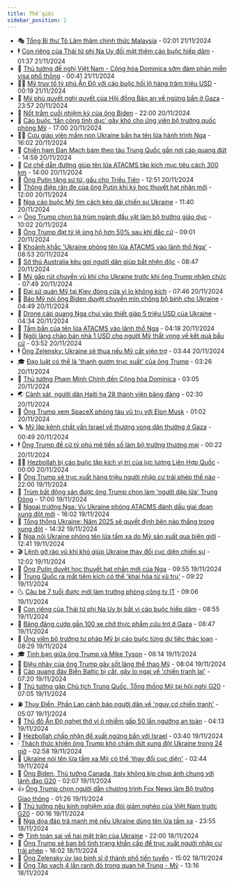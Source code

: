 ```yaml
---
title: Thế giới
sidebar_position: 2
---
```


<!-- vnexpress-the-gioi:START -->
- 🎭 [Tổng Bí thư Tô Lâm thăm chính thức Malaysia](https://vnexpress.net/tong-bi-thu-to-lam-tham-chinh-thuc-malaysia-4818529.html) - 02:01 21/11/2024
- 🕴 [Con riêng của Thái tử phi Na Uy đối mặt thêm cáo buộc hiếp dâm](https://vnexpress.net/con-rieng-cua-thai-tu-phi-na-uy-doi-mat-them-cao-buoc-hiep-dam-4818494.html) - 01:37 21/11/2024
- 🤭 [Thủ tướng đề nghị Việt Nam - Cộng hòa Dominica sớm đàm phán miễn visa phổ thông](https://vnexpress.net/thu-tuong-de-nghi-viet-nam-cong-hoa-dominica-som-dam-phan-mien-visa-pho-thong-4818482.html) - 00:41 21/11/2024
- 🧑‍💻 [Mỹ truy tố tỷ phú Ấn Độ với cáo buộc hối lộ hàng trăm triệu USD](https://vnexpress.net/my-truy-to-ty-phu-an-do-voi-cao-buoc-hoi-lo-hang-tram-trieu-usd-4818492.html) - 00:19 21/11/2024
- 🦏 [Mỹ phủ quyết nghị quyết của Hội đồng Bảo an về ngừng bắn ở Gaza](https://vnexpress.net/my-phu-quyet-nghi-quyet-cua-hoi-dong-bao-an-ve-ngung-ban-o-gaza-4818483.html) - 23:57 20/11/2024
- 🦒 [Nốt trầm cuối nhiệm kỳ của ông Biden](https://vnexpress.net/not-tram-cuoi-nhiem-ky-cua-ong-biden-4818284.html) - 22:00 20/11/2024
- 🌈 [Cáo buộc &#39;tấn công tình dục&#39; gây khó cho ứng viên bộ trưởng quốc phòng Mỹ](https://vnexpress.net/cao-buoc-tan-cong-tinh-duc-gay-kho-cho-ung-vien-bo-truong-quoc-phong-my-4817482.html) - 17:00 20/11/2024
- 🧑‍🏫 [Cựu giáo viên mầm non Ukraine bắn hạ tên lửa hành trình Nga](https://vnexpress.net/cuu-giao-vien-mam-non-ukraine-ban-ha-ten-lua-hanh-trinh-nga-4818469.html) - 16:02 20/11/2024
- 🐲 [Chiến hạm Đan Mạch bám theo tàu Trung Quốc gần nơi cáp quang đứt](https://vnexpress.net/chien-ham-dan-mach-bam-theo-tau-trung-quoc-gan-noi-cap-quang-dut-4818456.html) - 14:59 20/11/2024
- 🦒 [Cơ chế dẫn đường giúp tên lửa ATACMS tập kích mục tiêu cách 300 km](https://vnexpress.net/co-che-dan-duong-giup-ten-lua-atacms-tap-kich-muc-tieu-cach-300-km-4818214.html) - 14:00 20/11/2024
- 🐻 [Ông Putin tặng sư tử, gấu cho Triều Tiên](https://vnexpress.net/ong-putin-tang-su-tu-gau-cho-trieu-tien-4818445.html) - 12:51 20/11/2024
- 🚀 [Thông điệp răn đe của ông Putin khi ký học thuyết hạt nhân mới](https://vnexpress.net/thong-diep-ran-de-cua-ong-putin-khi-ky-hoc-thuyet-hat-nhan-moi-4818090.html) - 12:00 20/11/2024
- 🥰 [Nga cáo buộc Mỹ tìm cách kéo dài chiến sự Ukraine](https://vnexpress.net/nga-cao-buoc-my-tim-cach-keo-dai-chien-su-ukraine-4818433.html) - 11:40 20/11/2024
- 🔥 [Ông Trump chọn bà trùm ngành đấu vật làm bộ trưởng giáo dục](https://vnexpress.net/ong-trump-chon-ba-trum-nganh-dau-vat-lam-bo-truong-giao-duc-4818340.html) - 10:02 20/11/2024
- 🥳 [Ông Trump đạt tỷ lệ ủng hộ hơn 50% sau khi đắc cử](https://vnexpress.net/ong-trump-dat-ty-le-ung-ho-hon-50-sau-khi-dac-cu-4818318.html) - 09:01 20/11/2024
- 💼 [Khoảnh khắc &#39;Ukraine phóng tên lửa ATACMS vào lãnh thổ Nga&#39;](https://vnexpress.net/khoanh-khac-ukraine-phong-ten-lua-atacms-vao-lanh-tho-nga-4818338.html) - 08:53 20/11/2024
- 🤡 [Sở thú Australia kêu gọi người dân giúp bắt nhện độc](https://vnexpress.net/so-thu-australia-keu-goi-nguoi-dan-giup-bat-nhen-doc-4818289.html) - 08:47 20/11/2024
- 🌁 [Mỹ gấp rút chuyển vũ khí cho Ukraine trước khi ông Trump nhậm chức](https://vnexpress.net/my-gap-rut-chuyen-vu-khi-cho-ukraine-truoc-khi-ong-trump-nham-chuc-4818286.html) - 07:49 20/11/2024
- 🤩 [Đại sứ quán Mỹ tại Kiev đóng cửa vì lo không kích](https://vnexpress.net/dai-su-quan-my-tai-kiev-dong-cua-vi-lo-khong-kich-4818280.html) - 07:46 20/11/2024
- 🎉 [Báo Mỹ nói ông Biden duyệt chuyển mìn chống bộ binh cho Ukraine](https://vnexpress.net/bao-my-noi-ong-biden-duyet-chuyen-min-chong-bo-binh-cho-ukraine-4818209.html) - 04:49 20/11/2024
- 🎉 [Drone cáp quang Nga chui vào thiết giáp 5 triệu USD của Ukraine](https://vnexpress.net/drone-cap-quang-nga-chui-vao-thiet-giap-5-trieu-usd-cua-ukraine-4818148.html) - 04:34 20/11/2024
- 🌁 [Tầm bắn của tên lửa ATACMS vào lãnh thổ Nga](https://vnexpress.net/tam-ban-cua-ten-lua-atacms-vao-lanh-tho-nga-4818119.html) - 04:18 20/11/2024
- 🌊 [Ngôi làng chào bán nhà 1 USD cho người Mỹ thất vọng về kết quả bầu cử](https://vnexpress.net/ngoi-lang-chao-ban-nha-1-usd-cho-nguoi-my-that-vong-ve-ket-qua-bau-cu-4818167.html) - 03:52 20/11/2024
- 🕴 [Ông Zelensky: Ukraine sẽ thua nếu Mỹ cắt viện trợ](https://vnexpress.net/ong-zelensky-ukraine-se-thua-neu-my-cat-vien-tro-4818111.html) - 03:44 20/11/2024
- 🎓 [Đạo luật có thể là &#39;thanh gươm trục xuất&#39; của ông Trump](https://vnexpress.net/dao-luat-co-the-la-thanh-guom-truc-xuat-cua-ong-trump-4817931.html) - 03:26 20/11/2024
- 🦩 [Thủ tướng Phạm Minh Chính đến Cộng hòa Dominica](https://vnexpress.net/thu-tuong-pham-minh-chinh-den-cong-hoa-dominica-4817810.html) - 03:05 20/11/2024
- 🌏 [Cảnh sát, người dân Haiti hạ 28 thành viên băng đảng](https://vnexpress.net/canh-sat-nguoi-dan-haiti-ha-28-thanh-vien-bang-dang-4818071.html) - 02:30 20/11/2024
- 🌋 [Ông Trump xem SpaceX phóng tàu vũ trụ với Elon Musk](https://vnexpress.net/ong-trump-xem-spacex-phong-tau-vu-tru-voi-elon-musk-4818052.html) - 01:02 20/11/2024
- 🪜 [Mỹ lập kênh chất vấn Israel về thương vong dân thường ở Gaza](https://vnexpress.net/my-lap-kenh-chat-van-israel-ve-thuong-vong-dan-thuong-o-gaza-4818061.html) - 00:49 20/11/2024
- 🕴 [Ông Trump đề cử tỷ phú mê tiền số làm bộ trưởng thương mại](https://vnexpress.net/ong-trump-de-cu-ty-phu-me-tien-so-lam-bo-truong-thuong-mai-4818047.html) - 00:22 20/11/2024
- 🧑‍🏫 [Hezbollah bị cáo buộc tập kích vị trí của lực lượng Liên Hợp Quốc](https://vnexpress.net/hezbollah-bi-cao-buoc-tap-kich-vi-tri-cua-luc-luong-lien-hop-quoc-4818035.html) - 00:00 20/11/2024
- 🌮 [Ông Trump sẽ trục xuất hàng triệu người nhập cư trái phép thế nào](https://vnexpress.net/ong-trump-se-truc-xuat-hang-trieu-nguoi-nhap-cu-trai-phep-the-nao-4817707.html) - 22:00 19/11/2024
- 🚦 [Trùm bất động sản được ông Trump chọn làm &#39;người dập lửa&#39; Trung Đông](https://vnexpress.net/trum-bat-dong-san-duoc-ong-trump-chon-lam-nguoi-dap-lua-trung-dong-4817603.html) - 17:00 19/11/2024
- 💫 [Ngoại trưởng Nga: Vụ Ukraine phóng ATACMS đánh dấu giai đoạn xung đột mới](https://vnexpress.net/ngoai-truong-nga-vu-ukraine-phong-atacms-danh-dau-giai-doan-xung-dot-moi-4818026.html) - 16:02 19/11/2024
- 🤡 [Tổng thống Ukraine: Năm 2025 sẽ quyết định bên nào thắng trong xung đột](https://vnexpress.net/tong-thong-ukraine-nam-2025-se-quyet-dinh-ben-nao-thang-trong-xung-dot-4818016.html) - 14:32 19/11/2024
- 🦣 [Nga nói Ukraine phóng tên lửa tầm xa do Mỹ sản xuất qua biên giới](https://vnexpress.net/nga-noi-ukraine-phong-ten-lua-tam-xa-do-my-san-xuat-qua-bien-gioi-4817999.html) - 12:41 19/11/2024
- 🎬 [Lệnh gỡ rào vũ khí khó giúp Ukraine thay đổi cục diện chiến sự](https://vnexpress.net/lenh-go-rao-vu-khi-kho-giup-ukraine-thay-doi-cuc-dien-chien-su-4817686.html) - 12:02 19/11/2024
- 🎉 [Ông Putin duyệt học thuyết hạt nhân mới của Nga](https://vnexpress.net/ong-putin-duyet-hoc-thuyet-hat-nhan-moi-cua-nga-4817903.html) - 09:55 19/11/2024
- 🎡 [Trung Quốc ra mắt tiêm kích có thể &#39;khai hỏa từ vũ trụ&#39;](https://vnexpress.net/trung-quoc-ra-mat-tiem-kich-co-the-khai-hoa-tu-vu-tru-4817891.html) - 09:22 19/11/2024
- 🌜 [Cậu bé 7 tuổi được mời làm trưởng phòng công ty IT](https://vnexpress.net/cau-be-7-tuoi-duoc-moi-lam-truong-phong-cong-ty-it-4817873.html) - 09:06 19/11/2024
- 🎡 [Con riêng của Thái tử phi Na Uy bị bắt vì cáo buộc hiếp dâm](https://vnexpress.net/con-rieng-cua-thai-tu-phi-na-uy-bi-bat-vi-cao-buoc-hiep-dam-4817877.html) - 08:55 19/11/2024
- 🤗 [Băng đảng cướp gần 100 xe chở thực phẩm cứu trợ ở Gaza](https://vnexpress.net/bang-dang-cuop-gan-100-xe-cho-thuc-pham-cuu-tro-o-gaza-4817863.html) - 08:47 19/11/2024
- 🦩 [Ứng viên bộ trưởng tư pháp Mỹ bị cáo buộc từng dự tiệc thác loạn](https://vnexpress.net/ung-vien-bo-truong-tu-phap-my-bi-cao-buoc-tung-du-tiec-thac-loan-4817765.html) - 08:29 19/11/2024
- 🎓 [Tình bạn giữa ông Trump và Mike Tyson](https://vnexpress.net/tinh-ban-giua-ong-trump-va-mike-tyson-4817607.html) - 08:14 19/11/2024
- 🌁 [Điệu nhảy của ông Trump gây sốt làng thể thao Mỹ](https://vnexpress.net/dieu-nhay-cua-ong-trump-gay-sot-lang-the-thao-my-4817788.html) - 08:04 19/11/2024
- 🤩 [Cáp quang đáy Biển Baltic bị cắt, gây lo ngại về &#39;chiến tranh lai&#39;](https://vnexpress.net/cap-quang-day-bien-baltic-bi-cat-gay-lo-ngai-ve-chien-tranh-lai-4817716.html) - 07:20 19/11/2024
- 👹 [Thủ tướng gặp Chủ tịch Trung Quốc, Tổng thống Mỹ tại hội nghị G20](https://vnexpress.net/thu-tuong-gap-chu-tich-trung-quoc-tong-thong-my-tai-hoi-nghi-g20-4817791.html) - 07:05 19/11/2024
- ⛽️ [Thụy Điển, Phần Lan cảnh báo người dân về &#39;nguy cơ chiến tranh&#39;](https://vnexpress.net/thuy-dien-phan-lan-canh-bao-nguoi-dan-ve-nguy-co-chien-tranh-4817755.html) - 05:07 19/11/2024
- 🚀 [Thủ đô Ấn Độ nghẹt thở vì ô nhiễm gấp 50 lần ngưỡng an toàn](https://vnexpress.net/thu-do-an-do-nghet-tho-vi-o-nhiem-gap-50-lan-nguong-an-toan-4817697.html) - 04:13 19/11/2024
- 🎡 [Hezbollah chấp nhận đề xuất ngừng bắn với Israel](https://vnexpress.net/hezbollah-chap-nhan-de-xuat-ngung-ban-voi-israel-4817664.html) - 03:40 19/11/2024
- 🕯 [Thách thức khiến ông Trump khó chấm dứt xung đột Ukraine trong 24 giờ](https://vnexpress.net/thach-thuc-khien-ong-trump-kho-cham-dut-xung-dot-ukraine-trong-24-gio-4817174.html) - 02:58 19/11/2024
- 🐻 [Ukraine nói tên lửa tầm xa Mỹ có thể &#39;thay đổi cục diện&#39;](https://vnexpress.net/ukraine-noi-ten-lua-tam-xa-my-co-the-thay-doi-cuc-dien-4817613.html) - 02:44 19/11/2024
- 🚦 [Ông Biden, Thủ tướng Canada, Italy không kịp chụp ảnh chung với lãnh đạo G20](https://vnexpress.net/ong-biden-thu-tuong-canada-italy-khong-kip-chup-anh-chung-voi-lanh-dao-g20-4817618.html) - 02:07 19/11/2024
- 👍 [Ông Trump chọn người dẫn chương trình Fox News làm Bộ trưởng Giao thông](https://vnexpress.net/ong-trump-chon-nguoi-dan-chuong-trinh-fox-news-lam-bo-truong-giao-thong-4817590.html) - 01:26 19/11/2024
- 🚀 [Thủ tướng nêu kinh nghiệm xóa đói giảm nghèo của Việt Nam trước G20](https://vnexpress.net/thu-tuong-neu-kinh-nghiem-xoa-doi-giam-ngheo-cua-viet-nam-truoc-g20-4817581.html) - 00:16 19/11/2024
- 🌮 [Nga dọa đáp trả mạnh mẽ nếu Ukraine dùng tên lửa tầm xa](https://vnexpress.net/nga-doa-dap-tra-manh-me-neu-ukraine-dung-ten-lua-tam-xa-4817587.html) - 23:55 18/11/2024
- 😎 [Tính toán sai về hai mặt trận của Ukraine](https://vnexpress.net/tinh-toan-sai-ve-hai-mat-tran-cua-ukraine-4816053.html) - 22:00 18/11/2024
- 🐲 [Ông Trump sẽ ban bố tình trạng khẩn cấp để trục xuất người nhập cư trái phép](https://vnexpress.net/ong-trump-se-ban-bo-tinh-trang-khan-cap-de-truc-xuat-nguoi-nhap-cu-trai-phep-4817562.html) - 16:02 18/11/2024
- 💫 [Ông Zelensky úy lạo binh sĩ ở thành phố tiền tuyến](https://vnexpress.net/ong-zelensky-uy-lao-binh-si-o-thanh-pho-tien-tuyen-4817551.html) - 15:02 18/11/2024
- 👀 [Ông Tập vạch 4 lằn ranh đỏ trong quan hệ Trung - Mỹ](https://vnexpress.net/ong-tap-vach-4-lan-ranh-do-trong-quan-he-trung-my-4817541.html) - 13:16 18/11/2024<!-- vnexpress-the-gioi:END -->